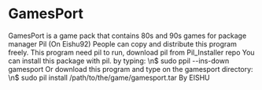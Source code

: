 # GamesPort
GamesPort is a game pack that contains 80s and 90s games for package manager Pil (On Eishu92)
People can copy and distribute this program freely.
This program need pil to run, download pil from Pil_Installer repo
You can install this package with pil.
by typing: 
\n$ sudo ppil --ins-down gamesport
Or download this program and type on the gamesport directory:
\n$ sudo pil install /path/to/the/game/gamesport.tar
By EISHU
